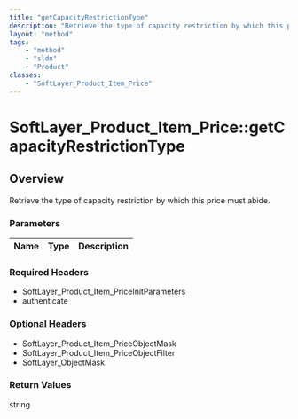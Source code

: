 ```yaml
---
title: "getCapacityRestrictionType"
description: "Retrieve the type of capacity restriction by which this price must abide."
layout: "method"
tags:
    - "method"
    - "sldn"
    - "Product"
classes:
    - "SoftLayer_Product_Item_Price"
---
```

# SoftLayer_Product_Item_Price::getCapacityRestrictionType
## Overview 
Retrieve the type of capacity restriction by which this price must abide.

### Parameters 
|Name | Type | Description |
| --- | --- | --- |


### Required Headers
* SoftLayer_Product_Item_PriceInitParameters
* authenticate

### Optional Headers
* SoftLayer_Product_Item_PriceObjectMask
* SoftLayer_Product_Item_PriceObjectFilter
* SoftLayer_ObjectMask

### Return Values
string
